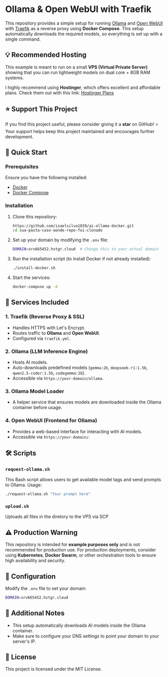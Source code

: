 # Ollama & Open WebUI with Traefik

This repository provides a simple setup for running [Ollama](https://ollama.com/) and [Open WebUI](https://github.com/open-webui/open-webui) with [Traefik](https://traefik.io/) as a reverse proxy using **Docker Compose**. This setup automatically downloads the required models, so everything is set up with a single command.

## 💡 Recommended Hosting
This example is meant to run on a small **VPS (Virtual Private Server)** showing that you can run lightweight models on dual core + 8GB RAM systems.

I highly recommend using **Hostinger**, which offers excellent and affordable plans. Check them out with this link: [Hostinger Plans](https://ewbr.cc/hostinger-ew-1001)

## ⭐ Support This Project
If you find this project useful, please consider giving it a **star** on GitHub! ⭐ Your support helps keep this project maintained and encourages further development.

## 🚀 Quick Start

### Prerequisites
Ensure you have the following installed:
- [Docker](https://docs.docker.com/get-docker/)
- [Docker Compose](https://docs.docker.com/compose/install/)

### Installation
1. Clone this repository:
   ```sh
   https://github.com/isaelsilva1039/ai-ollama-docker.git
   cd sua-pasta-caso-aonde-repo-foi-clonado
   ```

2. Set up your domain by modifying the `.env` file:
   ```sh
   DOMAIN=srv665452.hstgr.cloud  # Change this to your actual domain
   ```

3. Run the installation script (to install Docker if not already installed):
   ```sh
   ./install-docker.sh
   ```

4. Start the services:
   ```sh
   docker-compose up -d
   ```

## 📜 Services Included

### 1. **Traefik (Reverse Proxy & SSL)**
- Handles HTTPS with Let's Encrypt.
- Routes traffic to **Ollama** and **Open WebUI**.
- Configured via `traefik.yml`.

### 2. **Ollama (LLM Inference Engine)**
- Hosts AI models.
- Auto-downloads predefined models (`gemma:2b`, `deepseek-r1:1.5b`, `qwen2.5-coder:1.5b`, `codegemma:2b`).
- Accessible via `https://your-domain/ollama`.

### 3. **Ollama Model Loader**
- A helper service that ensures models are downloaded inside the Ollama container before usage.

### 4. **Open WebUI (Frontend for Ollama)**
- Provides a web-based interface for interacting with AI models.
- Accessible via `https://your-domain/`.

## 🛠 Scripts

### `request-ollama.sh`
This Bash script allows users to get available model tags and send prompts to Ollama.
Usage:
```sh
./request-ollama.sh "Your prompt here"
```

### `upload.sh`
Uploads all files in the diretory to the VPS via SCP

## ⚠️ **Production Warning**
This repository is intended for **example purposes only** and is not recommended for production use.
For production deployments, consider using **Kubernetes**, **Docker Swarm**, or other orchestration tools to ensure high availability and security.

## 📜 Configuration
Modify the `.env` file to set your domain:
```sh
DOMAIN=srv665452.hstgr.cloud
```

## 📎 Additional Notes
- This setup automatically downloads AI models inside the Ollama container.
- Make sure to configure your DNS settings to point your domain to your server's IP.

## 📝 License
This project is licensed under the MIT License.

